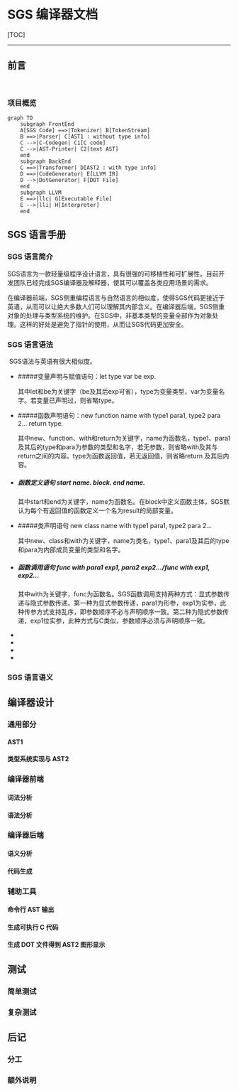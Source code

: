 # SGS 编译器文档

[TOC]

---
## 前言

​	

### 项目概览

```mermaid
graph TD
	subgraph FrontEnd
	A[SGS Code] ==>|Tokenizer| B[TokenStream]
	B ==>|Parser| C[AST1 : without type info]
    C -->|C-Codegen| C1[C code]
    C -->|AST-Printer| C2[text AST]
	end
	subgraph BackEnd
	C ==>|Transformer| D[AST2 : with type info]
	D ==>|CodeGenerator| E[LLVM IR]
	D -->|DotGenerator| F[DOT File]
	end
	subgraph LLVM
	E ==>|llc| G[Executable File] 
	E -->|lli| H[Interpreter]
	end
```





## SGS 语言手册

### SGS 语言简介

​	SGS语言为一款轻量级程序设计语言，具有很强的可移植性和可扩展性。目前开发团队已经完成SGS编译器及解释器，使其可以覆盖各类应用场景的需求。

​	在编译器前端，SGS侧重编程语言与自然语言的相似度，使得SGS代码更接近于英语，从而可以让绝大多数人们可以理解其内部含义。在编译器后端，SGS侧重对象的处理与类型系统的维护。在SGS中，非基本类型的变量全部作为对象处理。这样的好处是避免了指针的使用，从而让SGS代码更加安全。

### SGS 语言语法

​	SGS语法与英语有很大相似度。

* #####变量声明与赋值语句：let type var be exp.

  其中let和be为关键字（be及其后exp可省），type为变量类型，var为变量名字。若变量已声明过，则省略type。

* #####函数声明语句：new function name with type1 para1, type2 para 2...  return type. 

  其中new、function、with和return为关键字，name为函数名，type1、para1及其后的type和para为参数的类型和名字，若无参数，则省略with及其与return之间的内容。type为函数返回值，若无返回值，则省略return 及其后内容。

* ##### 函数定义语句 start name. block. end name.

  其中start和end为关键字，name为函数名。在block中定义函数主体，SGS默认为每个有返回值的函数定义一个名为result的局部变量。

* #####类声明语句 new class name with type1 para1, type2 para 2... 

  其中new、class和with为关键字，name为类名，type1、para1及其后的type和para为内部成员变量的类型和名字。

* ##### 函数调用语句 func with para1 exp1, para2 exp2.../func with exp1, exp2...

  其中with为关键字，func为函数名。SGS函数调用支持两种方式：显式参数传递与隐式参数传递。第一种为显式参数传递，para1为形参，exp1为实参，此种传参方式支持乱序，即参数顺序不必与声明顺序一致。第二种为隐式参数传递，exp1位实参，此种方式与C类似，参数顺序必须与声明顺序一致。

* 

* 

* 

* 

### SGS 语言语义

## 编译器设计

### 通用部分

#### AST1

#### 类型系统实现与 AST2

### 编译器前端

#### 词法分析

#### 语法分析


 ### 编译器后端

#### 语义分析

#### 代码生成

### 辅助工具

#### 命令行 AST 输出

#### 生成可执行 C 代码

#### 生成 DOT 文件得到 AST2 图形显示

## 测试

### 简单测试

### 复杂测试

## 后记

### 分工

### 额外说明